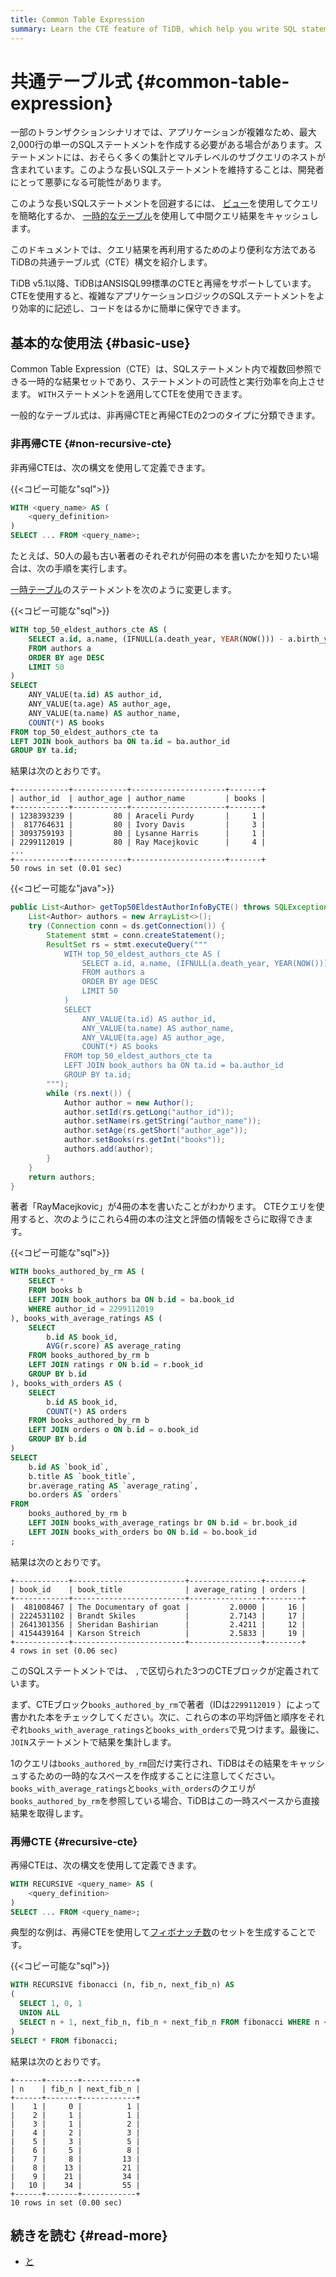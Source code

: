 ```yaml
---
title: Common Table Expression
summary: Learn the CTE feature of TiDB, which help you write SQL statements more efficiently.
---
```


# 共通テーブル式 {#common-table-expression}

一部のトランザクションシナリオでは、アプリケーションが複雑なため、最大2,000行の単一のSQLステートメントを作成する必要がある場合があります。ステートメントには、おそらく多くの集計とマルチレベルのサブクエリのネストが含まれています。このような長いSQLステートメントを維持することは、開発者にとって悪夢になる可能性があります。

このような長いSQLステートメントを回避するには、 [ビュー](/develop/dev-guide-use-views.md)を使用してクエリを簡略化するか、 [一時的なテーブル](/develop/dev-guide-use-temporary-tables.md)を使用して中間クエリ結果をキャッシュします。

このドキュメントでは、クエリ結果を再利用するためのより便利な方法であるTiDBの共通テーブル式（CTE）構文を紹介します。

TiDB v5.1以降、TiDBはANSISQL99標準のCTEと再帰をサポートしています。 CTEを使用すると、複雑なアプリケーションロジックのSQLステートメントをより効率的に記述し、コードをはるかに簡単に保守できます。

## 基本的な使用法 {#basic-use}

Common Table Expression（CTE）は、SQLステートメント内で複数回参照できる一時的な結果セットであり、ステートメントの可読性と実行効率を向上させます。 `WITH`ステートメントを適用してCTEを使用できます。

一般的なテーブル式は、非再帰CTEと再帰CTEの2つのタイプに分類できます。

### 非再帰CTE {#non-recursive-cte}

非再帰CTEは、次の構文を使用して定義できます。

{{&lt;コピー可能な&quot;sql&quot;&gt;}}

```sql
WITH <query_name> AS (
    <query_definition>
)
SELECT ... FROM <query_name>;
```

たとえば、50人の最も古い著者のそれぞれが何冊の本を書いたかを知りたい場合は、次の手順を実行します。

<SimpleTab>
<div label="SQL">

[一時テーブル](/develop/dev-guide-use-temporary-tables.md)のステートメントを次のように変更します。

{{&lt;コピー可能な&quot;sql&quot;&gt;}}

```sql
WITH top_50_eldest_authors_cte AS (
    SELECT a.id, a.name, (IFNULL(a.death_year, YEAR(NOW())) - a.birth_year) AS age
    FROM authors a
    ORDER BY age DESC
    LIMIT 50
)
SELECT
    ANY_VALUE(ta.id) AS author_id,
    ANY_VALUE(ta.age) AS author_age,
    ANY_VALUE(ta.name) AS author_name,
    COUNT(*) AS books
FROM top_50_eldest_authors_cte ta
LEFT JOIN book_authors ba ON ta.id = ba.author_id
GROUP BY ta.id;
```

結果は次のとおりです。

```
+------------+------------+---------------------+-------+
| author_id  | author_age | author_name         | books |
+------------+------------+---------------------+-------+
| 1238393239 |         80 | Araceli Purdy       |     1 |
|  817764631 |         80 | Ivory Davis         |     3 |
| 3093759193 |         80 | Lysanne Harris      |     1 |
| 2299112019 |         80 | Ray Macejkovic      |     4 |
...
+------------+------------+---------------------+-------+
50 rows in set (0.01 sec)
```

</div>
<div label="Java">

{{&lt;コピー可能な&quot;java&quot;&gt;}}

```java
public List<Author> getTop50EldestAuthorInfoByCTE() throws SQLException {
    List<Author> authors = new ArrayList<>();
    try (Connection conn = ds.getConnection()) {
        Statement stmt = conn.createStatement();
        ResultSet rs = stmt.executeQuery("""
            WITH top_50_eldest_authors_cte AS (
                SELECT a.id, a.name, (IFNULL(a.death_year, YEAR(NOW())) - a.birth_year) AS age
                FROM authors a
                ORDER BY age DESC
                LIMIT 50
            )
            SELECT
                ANY_VALUE(ta.id) AS author_id,
                ANY_VALUE(ta.name) AS author_name,
                ANY_VALUE(ta.age) AS author_age,
                COUNT(*) AS books
            FROM top_50_eldest_authors_cte ta
            LEFT JOIN book_authors ba ON ta.id = ba.author_id
            GROUP BY ta.id;
        """);
        while (rs.next()) {
            Author author = new Author();
            author.setId(rs.getLong("author_id"));
            author.setName(rs.getString("author_name"));
            author.setAge(rs.getShort("author_age"));
            author.setBooks(rs.getInt("books"));
            authors.add(author);
        }
    }
    return authors;
}
```

</div>
</SimpleTab>

著者「RayMacejkovic」が4冊の本を書いたことがわかります。 CTEクエリを使用すると、次のようにこれら4冊の本の注文と評価の情報をさらに取得できます。

{{&lt;コピー可能な&quot;sql&quot;&gt;}}

```sql
WITH books_authored_by_rm AS (
    SELECT *
    FROM books b
    LEFT JOIN book_authors ba ON b.id = ba.book_id
    WHERE author_id = 2299112019
), books_with_average_ratings AS (
    SELECT
        b.id AS book_id,
        AVG(r.score) AS average_rating
    FROM books_authored_by_rm b
    LEFT JOIN ratings r ON b.id = r.book_id
    GROUP BY b.id
), books_with_orders AS (
    SELECT
        b.id AS book_id,
        COUNT(*) AS orders
    FROM books_authored_by_rm b
    LEFT JOIN orders o ON b.id = o.book_id
    GROUP BY b.id
)
SELECT
    b.id AS `book_id`,
    b.title AS `book_title`,
    br.average_rating AS `average_rating`,
    bo.orders AS `orders`
FROM
    books_authored_by_rm b
    LEFT JOIN books_with_average_ratings br ON b.id = br.book_id
    LEFT JOIN books_with_orders bo ON b.id = bo.book_id
;
```

結果は次のとおりです。

```
+------------+-------------------------+----------------+--------+
| book_id    | book_title              | average_rating | orders |
+------------+-------------------------+----------------+--------+
|  481008467 | The Documentary of goat |         2.0000 |     16 |
| 2224531102 | Brandt Skiles           |         2.7143 |     17 |
| 2641301356 | Sheridan Bashirian      |         2.4211 |     12 |
| 4154439164 | Karson Streich          |         2.5833 |     19 |
+------------+-------------------------+----------------+--------+
4 rows in set (0.06 sec)
```

このSQLステートメントでは、 `,`で区切られた3つのCTEブロックが定義されています。

まず、CTEブロック`books_authored_by_rm`で著者（IDは`2299112019` ）によって書かれた本をチェックしてください。次に、これらの本の平均評価と順序をそれぞれ`books_with_average_ratings`と`books_with_orders`で見つけます。最後に、 `JOIN`ステートメントで結果を集計します。

1のクエリは`books_authored_by_rm`回だけ実行され、TiDBはその結果をキャッシュするための一時的なスペースを作成することに注意してください。 `books_with_average_ratings`と`books_with_orders`のクエリが`books_authored_by_rm`を参照している場合、TiDBはこの一時スペースから直接結果を取得します。

### 再帰CTE {#recursive-cte}

再帰CTEは、次の構文を使用して定義できます。

```sql
WITH RECURSIVE <query_name> AS (
    <query_definition>
)
SELECT ... FROM <query_name>;
```

典型的な例は、再帰CTEを使用して[フィボナッチ数](https://en.wikipedia.org/wiki/Fibonacci_number)のセットを生成することです。

{{&lt;コピー可能な&quot;sql&quot;&gt;}}

```sql
WITH RECURSIVE fibonacci (n, fib_n, next_fib_n) AS
(
  SELECT 1, 0, 1
  UNION ALL
  SELECT n + 1, next_fib_n, fib_n + next_fib_n FROM fibonacci WHERE n < 10
)
SELECT * FROM fibonacci;
```

結果は次のとおりです。

```
+------+-------+------------+
| n    | fib_n | next_fib_n |
+------+-------+------------+
|    1 |     0 |          1 |
|    2 |     1 |          1 |
|    3 |     1 |          2 |
|    4 |     2 |          3 |
|    5 |     3 |          5 |
|    6 |     5 |          8 |
|    7 |     8 |         13 |
|    8 |    13 |         21 |
|    9 |    21 |         34 |
|   10 |    34 |         55 |
+------+-------+------------+
10 rows in set (0.00 sec)
```

## 続きを読む {#read-more}

-   [と](/sql-statements/sql-statement-with.md)
